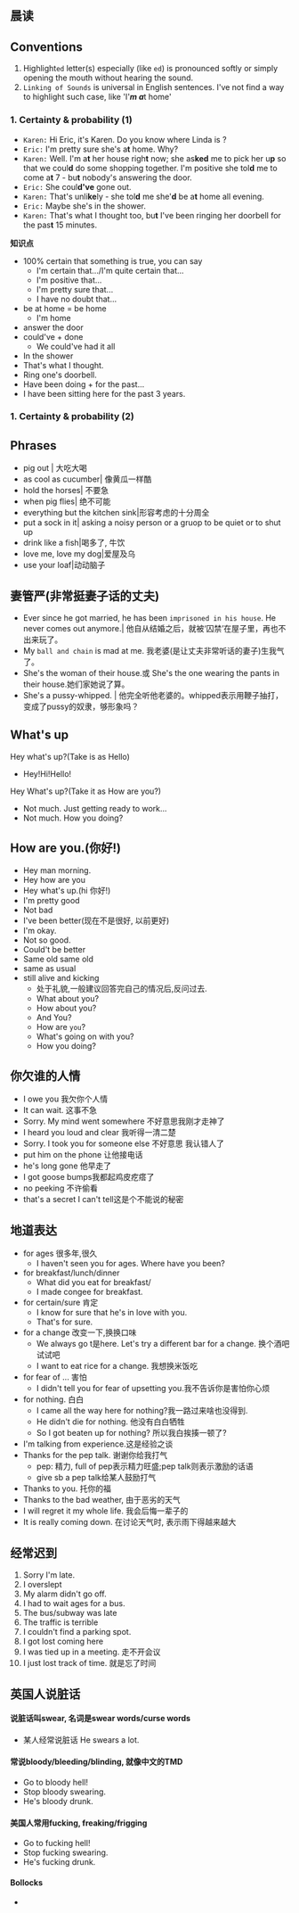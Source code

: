## 晨读

## Conventions
1. Highlight`ed` letter(s) especially (like `ed`) is pronounced softly or simply opening the mouth without hearing the sound.
2. `Linking of Sounds` is universal in English sentences. I've not find a way to highlight such case, like 'I'***m a***t home'

### 1. Certainty & probability (1)
- `Karen:` Hi Eric, it's Karen. Do you know where Linda is ?
- `Eric:` I'm pretty sure she's a**t** home. Why?
- `Karen:` Well. I'm a**t** her house righ**t** now; she as**ked** me to pick her u**p** so that we coul**d** do some shopping together. I'm positive she tol**d** me to come a**t** 7 - bu**t** nobody's answering the door.
- `Eric:` She coul**d've** gone out.
- `Karen:` That's unli**ke**ly - she tol**d** me she'**d** be a**t** home all evening.
- `Eric:` Maybe she's in the shower.
- `Karen:` That's what I thought too, bu**t** I've been ringing her doorbell for the pas**t** 15 minutes.

****知识点****
- 100% certain that something is true, you can say
    + I'm certain that.../I'm quite certain that...
    + I'm positive that...
    + I'm pretty sure that...
    + I have no doubt that...
- be at home = be home
    + I'm home
- answer the door
- could've + done
    + We could've had it all
- In the shower
- That's what I thought.
- Ring one's doorbell.
- Have been doing + for the past...
-   I have been sitting here for the past 3 years. 

### 1. Certainty & probability (2)

## Phrases

- pig out | 大吃大喝
- as cool as cucumber| 像黄瓜一样酷
- hold the horses| 不要急
- when pig flies| 绝不可能
- everything but the kitchen sink|形容考虑的十分周全
- put a sock in it| asking a noisy person or a gruop to be quiet or to shut up
- drink like a fish|喝多了, 牛饮
- love me, love my dog|爱屋及乌
- use your loaf|动动脑子

## 妻管严(非常挺妻子话的丈夫)
-  Ever since he got married, he has been `imprisoned in his house`. He never comes out anymore.| 他自从结婚之后，就被‘囚禁’在屋子里，再也不出来玩了。
-  My `ball and chain` is mad at me. 我老婆(是让丈夫非常听话的妻子)生我气了。
-  She's the woman of their house.或 She's the one wearing the pants in their house.她们家她说了算。
-  She's a pussy-whipped. | 他完全听他老婆的。whipped表示用鞭子抽打，变成了pussy的奴隶，够形象吗？

## What's up

Hey what's up?(Take is as Hello)
- Hey!Hi!Hello!

Hey What's up?(Take it as How are you?)
- Not much. Just getting ready to work...
- Not much. How you doing?



## How are you.(你好!)
- Hey man morning.
- Hey how are you
- Hey what's up.(hi 你好!)
- I'm pretty good
- Not bad
- I've been better(现在不是很好, 以前更好)
- I'm okay. 
- Not so good.
- Could't be better
- Same old same old
- same as usual
- still alive and kicking
    + 处于礼貌,一般建议回答完自己的情况后,反问过去. 
    + What about you?
    + How about you?
    + And You?
    + How are `you`?
    + What's going on with you?
    + How you doing?

## 你欠谁的人情
- I owe you 我欠你个人情
- It can wait. 这事不急
- Sorry. My mind went somewhere 不好意思我刚才走神了
- I heard you loud and clear 我听得一清二楚
- Sorry. I took you for someone else 不好意思 我认错人了
- put him on the phone 让他接电话
- he's long gone 他早走了
- I got goose bumps我都起鸡皮疙瘩了
- no peeking 不许偷看
- that's a secret I can't tell这是个不能说的秘密



## 地道表达
- for ages 很多年,很久
    - I haven't seen you for ages. Where have you been?
- for breakfast/lunch/dinner
    - What did you eat for breakfast/
    - I made congee for breakfast.
- for certain/sure 肯定
    - I know for sure that he's in love with you.
    - That's for sure.
- for a change 改变一下,换换口味    
    - We always go t是here. Let's try a different bar for a change. 换个酒吧试试吧
    - I want to eat rice for a change. 我想换米饭吃
- for fear of ... 害怕
    - I didn't tell you for fear of upsetting you.我不告诉你是害怕你心烦
- for nothing. 白白
    - I came all the way here for nothing?我一路过来啥也没得到.
    - He didn't die for nothing. 他没有白白牺牲
    - So I got beaten up for nothing? 所以我白挨揍一顿了?
- I'm talking from experience.这是经验之谈
- Thanks for the pep talk. 谢谢你给我打气
    - pep: 精力, full of pep表示精力旺盛;pep talk则表示激励的话语
    - give sb a pep talk给某人鼓励打气
- Thanks to you. 托你的福
- Thanks to the bad weather, 由于恶劣的天气
- I will regret it my whole life. 我会后悔一辈子的
- It is really coming down. 在讨论天气时, 表示雨下得越来越大


## 经常迟到
1. Sorry I'm late.
2. I overslept
3. My alarm didn't go off.
4. I had to wait ages for a bus.
5. The bus/subway was late
6. The traffic is terrible
7. I couldn't find a parking spot.
8. I got lost coming here
9. I was tied up in a meeting.  走不开会议
0. I just lost track of time. 就是忘了时间

 ## 英国人说脏话
 #### 说脏话叫swear, 名词是swear words/curse words
 - 某人经常说脏话 He swears a lot.
 
 #### 常说bloody/bleeding/blinding, 就像中文的TMD
 - Go to bloody hell!
 - Stop bloody swearing.
 - He's bloody drunk.

 #### 美国人常用fucking, freaking/frigging
 - Go to fucking hell!
 - Stop fucking swearing.
 - He's fucking drunk.

#### Bollocks
-




